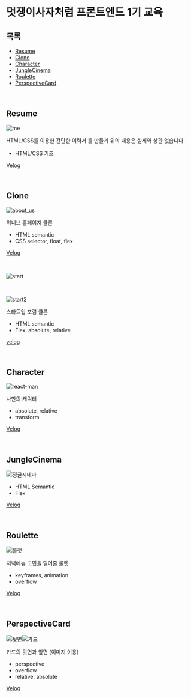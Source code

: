 # 멋쟁이사자처럼 프론트엔드 1기 교육

##  목록
  - [Resume](#resume)
  - [Clone](#clone)
  - [Character](#character)
  - [JungleCinema](#junglecinema)
  - [Roulette](#roulette)
  - [PerspectiveCard](#perspectivecard)

<br>

## Resume

![me](https://user-images.githubusercontent.com/78518132/139407428-199ea228-86f5-4e5c-be21-6e22397509cc.jpg)

HTML/CSS를 이용한 간단한 이력서 틀 만들기
위의 내용은 실제와 상관 없습니다.

- HTML/CSS 기초

[Velog](https://velog.io/@leehyunho2001/HTMLCSS-%EA%B0%84%EB%8B%A8-%EC%9D%B4%EB%A0%A5%EC%84%9C)

<br>

## Clone

![about_us](https://user-images.githubusercontent.com/78518132/139754327-37083402-7321-4a7c-9392-b9059ec47960.jpg)

위니브 홈페이지 클론

- HTML semantic
- CSS selector, float, flex

[Velog](https://velog.io/@leehyunho2001/HTML)

<br>

![start](https://user-images.githubusercontent.com/78518132/140845806-f2761555-ea96-444b-9996-40028ed3ae5d.jpg)

<br>

![start2](https://user-images.githubusercontent.com/78518132/140845835-5c150820-e20f-4a2b-94f3-5afcd3f405fe.jpg)

스타트업 포럼 클론

- HTML semantic
- Flex, absolute, relative

[velog](https://velog.io/@leehyunho2001/%EC%9B%B9-%ED%8E%98%EC%9D%B4%EC%A7%80-%ED%81%B4%EB%A1%A0)

<br>

## Character

![react-man](https://user-images.githubusercontent.com/78518132/140843734-4e750878-f6c6-4aab-bb97-e8c0e04a5cf9.jpg)

나만의 캐릭터

- absolute, relative
- transform

[Velog](https://velog.io/@leehyunho2001/box-model-position-float)

<br>

## JungleCinema

![정글시네마](https://user-images.githubusercontent.com/78518132/140844353-ec51eb3b-c02c-493e-b965-324012234b15.jpg)

- HTML Semantic
- Flex

[Velog](https://velog.io/@leehyunho2001/HTML-CSS-%EA%B3%BC%EC%A0%9C)

<br>

## Roulette

![룰랫](https://user-images.githubusercontent.com/78518132/140845200-bbd54753-d87a-4356-b825-6462de15e339.jpg)

저녁메뉴 고민을 덜어줄 룰렛

- keyframes, animation
- overflow

[Velog](https://velog.io/@leehyunho2001/CSS-animation-perspective)

<br>

## PerspectiveCard

![뒷면](https://user-images.githubusercontent.com/78518132/141024538-39c6264e-4ecd-47e3-9b16-557a73b3b9ae.jpg)![카드](https://user-images.githubusercontent.com/78518132/141024556-0c69d4e1-417e-412a-90f7-9349cbba1d2d.jpg)

카드의 뒷면과 앞면 (이미지 이용)

- perspective
- overflow
- relative, absolute

[Velog](https://velog.io/@leehyunho2001/CSS-animation-perspective)